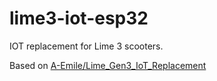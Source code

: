 # lime3-iot-esp32
IOT replacement for Lime 3 scooters.


Based on [A-Emile/Lime_Gen3_IoT_Replacement](https://github.com/A-Emile/Lime_Gen3_IoT_Replacement)

